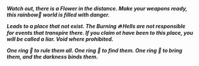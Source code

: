 ***Watch out, there is a Flower in the distance. Make your weapons ready, this rainbow🌈 world is filled with danger.***

***Leads to a place that not exist. The Burning 🔥 Hells are not responsible for events that transpire there. If you claim ot have been to this place, you will be called a liar. Void where prohibited.***

***One ring 💍 to rule them all. One ring 💍 to find them. One ring 💍 to bring them, and the darkness binds them.***
